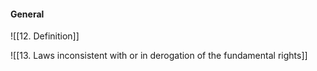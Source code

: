 #### General

![[12. Definition]]

![[13. Laws inconsistent with or in derogation of the fundamental rights]]
